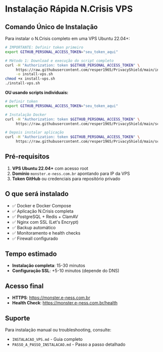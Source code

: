 # Instalação Rápida N.Crisis VPS

## Comando Único de Instalação

Para instalar o N.Crisis completo em uma VPS Ubuntu 22.04+:

```bash
# IMPORTANTE: Definir token primeiro
export GITHUB_PERSONAL_ACCESS_TOKEN="seu_token_aqui"

# Método 1: Download e execução do script completo
curl -H "Authorization: token $GITHUB_PERSONAL_ACCESS_TOKEN" \
     https://raw.githubusercontent.com/resper1965/PrivacyShield/main/install-vps-complete.sh \
     -o install-vps.sh
chmod +x install-vps.sh
./install-vps.sh
```

**OU usando scripts individuais:**
```bash
# Definir token
export GITHUB_PERSONAL_ACCESS_TOKEN="seu_token_aqui"

# Instalação Docker
curl -H "Authorization: token $GITHUB_PERSONAL_ACCESS_TOKEN" \
     https://raw.githubusercontent.com/resper1965/PrivacyShield/main/scripts/install-docker.sh | sudo bash

# Depois instalar aplicação
curl -H "Authorization: token $GITHUB_PERSONAL_ACCESS_TOKEN" \
     https://raw.githubusercontent.com/resper1965/PrivacyShield/main/scripts/install-production.sh | sudo -u ncrisis bash
```

## Pré-requisitos

1. **VPS Ubuntu 22.04+** com acesso root
2. **Domínio** `monster.e-ness.com.br` apontando para IP da VPS
3. **Token GitHub** ou credenciais para repositório privado

## O que será instalado

- ✅ Docker e Docker Compose
- ✅ Aplicação N.Crisis completa
- ✅ PostgreSQL + Redis + ClamAV
- ✅ Nginx com SSL (Let's Encrypt)
- ✅ Backup automático
- ✅ Monitoramento e health checks
- ✅ Firewall configurado

## Tempo estimado

- **Instalação completa**: 15-30 minutos
- **Configuração SSL**: +5-10 minutos (depende do DNS)

## Acesso final

- **HTTPS**: https://monster.e-ness.com.br
- **Health Check**: https://monster.e-ness.com.br/health

## Suporte

Para instalação manual ou troubleshooting, consulte:
- `INSTALACAO_VPS.md` - Guia completo
- `PASSO_A_PASSO_INSTALACAO.md` - Passo a passo detalhado